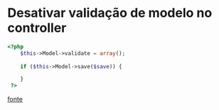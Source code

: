 # Desativar validação de modelo no controller

```php
<?php
	$this->Model->validate = array();
	
	if ($this->Model->save($save)) {

	}
 ?>
```

[fonte](http://devlearning.blogspot.com.br/2013/09/cakephp-using-plugin-component-in.html)
